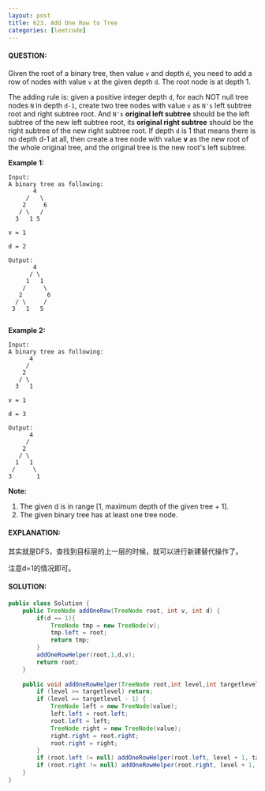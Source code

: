 ```yaml
---
layout: post
title: 623. Add One Row to Tree
categories: [leetcode]
---
```


#### QUESTION:

Given the root of a binary tree, then value `v` and depth `d`, you need to add a row of nodes with value `v` at the given depth `d`. The root node is at depth 1.

The adding rule is: given a positive integer depth `d`, for each NOT null tree nodes `N` in depth `d-1`, create two tree nodes with value `v` as `N's` left subtree root and right subtree root. And `N's` **original left subtree** should be the left subtree of the new left subtree root, its **original right subtree** should be the right subtree of the new right subtree root. If depth `d` is 1 that means there is no depth d-1 at all, then create a tree node with value **v** as the new root of the whole original tree, and the original tree is the new root's left subtree.

**Example 1:**

```
Input: 
A binary tree as following:
       4
     /   \
    2     6
   / \   / 
  3   1 5   

v = 1

d = 2

Output: 
       4
      / \
     1   1
    /     \
   2       6
  / \     / 
 3   1   5   


```

**Example 2:**

```
Input: 
A binary tree as following:
      4
     /   
    2    
   / \   
  3   1    

v = 1

d = 3

Output: 
      4
     /   
    2
   / \    
  1   1
 /     \  
3       1

```

**Note:**

1. The given d is in range [1, maximum depth of the given tree + 1].
2. The given binary tree has at least one tree node.  

#### EXPLANATION:

其实就是DFS，查找到目标层的上一层的时候，就可以进行新建替代操作了。

注意d=1的情况即可。

#### SOLUTION:

```JAVA
public class Solution {
    public TreeNode addOneRow(TreeNode root, int v, int d) {
        if(d == 1){
            TreeNode tmp = new TreeNode(v);
            tmp.left = root;
            return tmp;
        }
        addOneRowHelper(root,1,d,v);
        return root;
    }
    
    public void addOneRowHelper(TreeNode root,int level,int targetlevel ,int value){
        if (level >= targetlevel) return;
        if (level == targetlevel - 1) {
            TreeNode left = new TreeNode(value);
            left.left = root.left;
            root.left = left;
            TreeNode right = new TreeNode(value);
            right.right = root.right;
            root.right = right;
        }
        if (root.left != null) addOneRowHelper(root.left, level + 1, targetlevel, value);
        if (root.right != null) addOneRowHelper(root.right, level + 1, targetlevel, value);
    }
}
```

